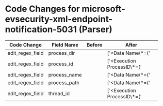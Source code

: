 # Code Changes for microsoft-evsecurity-xml-endpoint-notification-5031 (Parser)

| Code Change | Field Name | Before | After |
|-------------|------------|--------|-------|
| edit_regex_field | process_dir |  | ['<Data Name\\*=(\'|")Application(\'|")>({process_path}({process_dir}(?:[^<]+)?[\\\/])?({process_name}[^\\\/]+?))<\/Data>'] |
| edit_regex_field | process_id |  | ['<Execution ProcessID\\*=(\'|")({process_id}\d+)(\'|") ThreadID\\*=(\'|")({thread_id}\d+)(\'|")'] |
| edit_regex_field | process_name |  | ['<Data Name\\*=(\'|")Application(\'|")>({process_path}({process_dir}(?:[^<]+)?[\\\/])?({process_name}[^\\\/]+?))<\/Data>'] |
| edit_regex_field | process_path |  | ['<Data Name\\*=(\'|")Application(\'|")>({process_path}({process_dir}(?:[^<]+)?[\\\/])?({process_name}[^\\\/]+?))<\/Data>'] |
| edit_regex_field | thread_id |  | ['<Execution ProcessID\\*=(\'|")({process_id}\d+)(\'|") ThreadID\\*=(\'|")({thread_id}\d+)(\'|")'] |